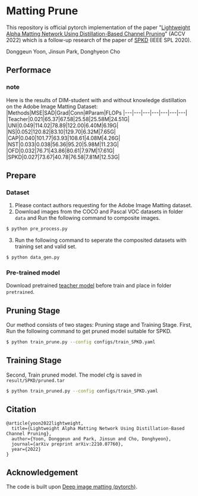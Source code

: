 # Matting Prune

  This repository is official pytorch implementation of the paper "[Lightweight Alpha Matting Network Using Distillation-Based Channel Pruning](https://arxiv.org/abs/2210.07760)" (ACCV 2022) which is a follow-up research of the paper of [SPKD](https://github.com/DongGeun-Yoon/SPKD) (IEEE SPL 2020).
 
 Donggeun Yoon, Jinsun Park, Donghyeon Cho
 
## Performace
### note
Here is the results of DIM-student with and without knowledge distillation on the Adobe Image Matting Dataset:
|Methods|MSE|SAD|Grad|Conn|#Param|FLOPs
|---|---|---|---|---|---|---|
|Teacher|0.021|65.37|67.58|25.58|25.58M|24.51G|
|UNI|0.049|114.02|78.89|122.00|6.40M|6.19G|
|NS|0.052|120.82|83.10|129.70|6.32M|7.65G|
|CAP|0.040|101.77|63.93|108.61|4.08M|4.26G|
|NST|0.033|0.038|56.36|95.20|5.98M|11.23G|
|OFD|0.032|76.71|43.86|80.61|7.97M|17.61G|
|SPKD|0.027|73.67|40.78|76.58|7.81M|12.53G|

## Prepare
### Dataset
1. Please contact authors requesting for the Adobe Image Matting dataset.
2. Download images from the COCO and Pascal VOC datasets in folder `data` and Run the following command to composite images.  
```bash
$ python pre_process.py
```
3. Run the following command to seperate the composited datasets with training set and valid set.
```bash
$ python data_gen.py
```

### Pre-trained model
Download pretrained [teacher model](https://github.com/foamliu/Deep-Image-Matting-PyTorch) before train and place in folder `pretrained`.

## Pruning Stage
Our method consists of two stages: Pruning stage and Training Stage.
First, Run the following command to get pruned model suitable for SPKD. 

```bash
$ python train_prune.py --config configs/train_SPKD.yaml
```

## Training Stage
Second, Train pruned model. The model cfg is saved in `result/SPKD/pruned.tar`
```bash
$ python train_pruned.py --config configs/train_SPKD.yaml
```

## Citation

```
@article{yoon2022lightweight,
  title={Lightweight Alpha Matting Network Using Distillation-Based Channel Pruning},
  author={Yoon, Donggeun and Park, Jinsun and Cho, Donghyeon},
  journal={arXiv preprint arXiv:2210.07760},
  year={2022}
}
```

## Acknowledgement
The code is built upon [Deep image matting (pytorch)](https://github.com/foamliu/Deep-Image-Matting-PyTorch).